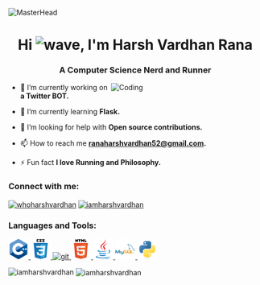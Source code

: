 ![MasterHead](https://www.niit.com/india/sites/default/files/2021-05/Foundation-in-Java-02.jpg)
<h1 align="center">Hi <img alt="wave" width="35" src="https://raw.githubusercontent.com/TheDudeThatCode/TheDudeThatCode/master/Assets/Hi.gif">, I'm Harsh Vardhan Rana</h1>
<h3 align="center">A Computer Science Nerd and Runner</h3>
<img align="right" alt="Coding" width="300" src="https://c.tenor.com/kyeNs4DnuW0AAAAC/dev_animado.gif">


- 🔭 I’m currently working on **a Twitter BOT.**

- 🌱 I’m currently learning **Flask.**

- 🤝 I’m looking for help with **Open source contributions.**

- 📫 How to reach me **ranaharshvardhan52@gmail.com.**

- ⚡ Fun fact **I love Running and Philosophy.**

<h3 align="left">Connect with me:</h3>
<p align="left">
<a href="https://twitter.com/whoharshvardhan" target="blank"><img align="center" src="https://raw.githubusercontent.com/rahuldkjain/github-profile-readme-generator/master/src/images/icons/Social/twitter.svg" alt="whoharshvardhan" height="30" width="40" /></a>
<a href="https://linkedin.com/in/iamharshvardhan" target="blank"><img align="center" src="https://raw.githubusercontent.com/rahuldkjain/github-profile-readme-generator/master/src/images/icons/Social/linked-in-alt.svg" alt="iamharshvardhan" height="30" width="40" /></a>
</p>

<h3 align="left">Languages and Tools:</h3>
<p align="left"> <a href="https://www.w3schools.com/cpp/" target="_blank" rel="noreferrer"> <img src="https://raw.githubusercontent.com/devicons/devicon/master/icons/cplusplus/cplusplus-original.svg" alt="cplusplus" width="40" height="40"/> </a> <a href="https://www.w3schools.com/css/" target="_blank" rel="noreferrer"> <img src="https://raw.githubusercontent.com/devicons/devicon/master/icons/css3/css3-original-wordmark.svg" alt="css3" width="40" height="40"/> </a> <a href="https://git-scm.com/" target="_blank" rel="noreferrer"> <img src="https://www.vectorlogo.zone/logos/git-scm/git-scm-icon.svg" alt="git" width="40" height="40"/> </a> <a href="https://www.w3.org/html/" target="_blank" rel="noreferrer"> <img src="https://raw.githubusercontent.com/devicons/devicon/master/icons/html5/html5-original-wordmark.svg" alt="html5" width="40" height="40"/> </a> <a href="https://www.java.com" target="_blank" rel="noreferrer"> <img src="https://raw.githubusercontent.com/devicons/devicon/master/icons/java/java-original.svg" alt="java" width="40" height="40"/> </a> <a href="https://www.mysql.com/" target="_blank" rel="noreferrer"> <img src="https://raw.githubusercontent.com/devicons/devicon/master/icons/mysql/mysql-original-wordmark.svg" alt="mysql" width="40" height="40"/> </a> <a href="https://www.python.org" target="_blank" rel="noreferrer"> <img src="https://raw.githubusercontent.com/devicons/devicon/master/icons/python/python-original.svg" alt="python" width="40" height="40"/> </a> </p>

<p><img align="left" src="https://github-readme-stats.vercel.app/api/top-langs?username=iamharshvardhan&show_icons=true&locale=en&layout=compact" alt="iamharshvardhan" /></p>

<p>&nbsp;<img align="center" src="https://github-readme-stats.vercel.app/api?username=iamharshvardhan&show_icons=true&locale=en" alt="iamharshvardhan" /></p>
